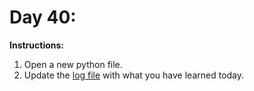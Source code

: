 # Day 40: 
**Instructions:** 
1. Open a new python file.
2. Update the [log file](../../log.md) with what you have learned today.
